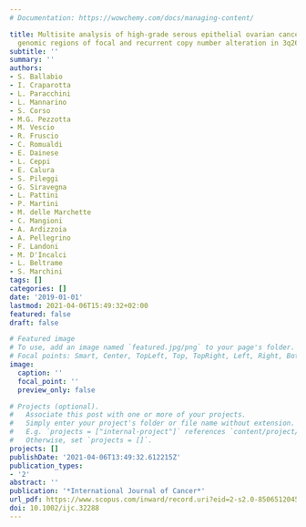 ```yaml
---
# Documentation: https://wowchemy.com/docs/managing-content/

title: Multisite analysis of high-grade serous epithelial ovarian cancers identifies
  genomic regions of focal and recurrent copy number alteration in 3q26.2 and 8q24.3
subtitle: ''
summary: ''
authors:
- S. Ballabio
- I. Craparotta
- L. Paracchini
- L. Mannarino
- S. Corso
- M.G. Pezzotta
- M. Vescio
- R. Fruscio
- C. Romualdi
- E. Dainese
- L. Ceppi
- E. Calura
- S. Pileggi
- G. Siravegna
- L. Pattini
- P. Martini
- M. delle Marchette
- C. Mangioni
- A. Ardizzoia
- A. Pellegrino
- F. Landoni
- M. D'Incalci
- L. Beltrame
- S. Marchini
tags: []
categories: []
date: '2019-01-01'
lastmod: 2021-04-06T15:49:32+02:00
featured: false
draft: false

# Featured image
# To use, add an image named `featured.jpg/png` to your page's folder.
# Focal points: Smart, Center, TopLeft, Top, TopRight, Left, Right, BottomLeft, Bottom, BottomRight.
image:
  caption: ''
  focal_point: ''
  preview_only: false

# Projects (optional).
#   Associate this post with one or more of your projects.
#   Simply enter your project's folder or file name without extension.
#   E.g. `projects = ["internal-project"]` references `content/project/deep-learning/index.md`.
#   Otherwise, set `projects = []`.
projects: []
publishDate: '2021-04-06T13:49:32.612215Z'
publication_types:
- '2'
abstract: ''
publication: '*International Journal of Cancer*'
url_pdf: https://www.scopus.com/inward/record.uri?eid=2-s2.0-85065120453&doi=10.1002%2fijc.32288&partnerID=40&md5=f8d0f159fb2f9e0b6182e295fbc7eaf5
doi: 10.1002/ijc.32288
---
```

